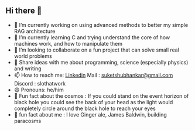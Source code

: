 ## Hi there 👋


<!--**Suket-Shubhankar/Suket-Shubhankar** is a ✨ _special_ ✨ repository because its `README.md` (this file) appears on your GitHub profile.

Here are some ideas to get you started:-->

- 🔭 I’m currently working on using advanced methods to better my simple RAG architecture 
- 🌱 I’m currently learning C and trying understand the core of how machines work, and how to manipulate them
- 👯 I’m looking to collaborate on a fun project that can solve small real world problems
- 💬 Share ideas with me about programming, science (especially physics) and writing
- 📫 How to reach me: [Linkedin](https://www.linkedin.com/in/suket-shubhankar/)
                       Mail : suketshubhankar@gmail.com
                       Discord : slothatwork
- 😄 Pronouns: he/him
- 🌌 Fun fact about the cosmos : If you could stand on the event horizon of black hole you could see the back of your head as the light would completely circle around the black hole to reach your eyes
- 🧔 fun fact about me : I love Ginger ale, James Baldwin, building paracosms
